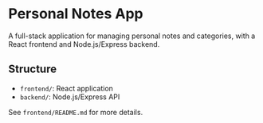 # Personal Notes App
A full-stack application for managing personal notes and categories, with a React frontend and Node.js/Express backend.

## Structure
- `frontend/`: React application
- `backend/`: Node.js/Express API

See `frontend/README.md` for more details.